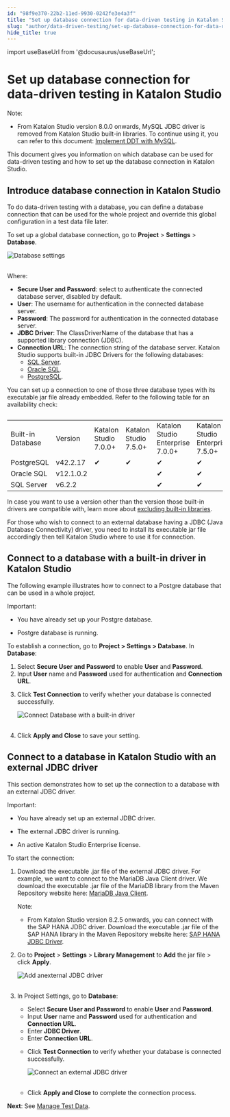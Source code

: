 ```yaml
---
id: "98f9e370-22b2-11ed-9930-0242fe3e4a3f"
title: "Set up database connection for data-driven testing in Katalon Studio"
slug: "author/data-driven-testing/set-up-database-connection-for-data-driven-testing-in-katalon-studio"
hide_title: true
---
```

import useBaseUrl from '@docusaurus/useBaseUrl';


# <a id="id" class="anchor_top_offset"/><a id="ariaid-title1" class="anchor_top_offset"/>Set up database connection for data-driven testing in <span xmlns="http://www.w3.org/1999/xhtml" className="ph">Katalon Studio</span> 

<div xmlns="http://www.w3.org/1999/xhtml" className="note note note_note"><span className="note__title">Note:</span> <ul className="ul"><li className="li">From <span className="ph">Katalon Studio</span> version 8.0.0 onwards, MySQL JDBC driver is removed from <span className="ph">Katalon Studio</span> built-in libraries. To continue using it, you can refer to this document: <a className="xref" href="/author/data-driven-testing/implement-data-driven-testing-with-mysql">Implement DDT with MySQL</a>.</li></ul></div>
<p xmlns="http://www.w3.org/1999/xhtml" className="p">This document gives you information on which database can be used for data-driven testing and how to set up the database connection in <span className="ph">Katalon Studio</span>.</p> 

## <a id="id_1" class="anchor_top_offset"/>Introduce database connection in <span xmlns="http://www.w3.org/1999/xhtml" className="ph">Katalon Studio</span> 

<p xmlns="http://www.w3.org/1999/xhtml" className="p">To do data-driven testing with a database, you can define a database connection that can be used for the whole project and override this global configuration in a test data file later.</p> 
<p xmlns="http://www.w3.org/1999/xhtml" className="p">To set up a global database connection, go to <strong className="ph b">Project</strong> &gt; <strong className="ph b">Settings</strong> &gt; <strong className="ph b">Database</strong>.</p> 
<p xmlns="http://www.w3.org/1999/xhtml" className="p"><img className="image" src={useBaseUrl("https://github.com/katalon-studio/docs-images/raw/master/katalon-studio/docs/database-settings/KS-DATABASE-Database-settings.png")} alt="Database settings" /><br /><br /></p> 
<p xmlns="http://www.w3.org/1999/xhtml" className="p">Where:</p> 
<ul xmlns="http://www.w3.org/1999/xhtml" className="ul"><li className="li"> <strong className="ph b">Secure User and Password</strong>: select to authenticate the connected database server, disabled by default.</li><li className="li"> <strong className="ph b">User</strong>: The username for authentication in the connected database server.</li><li className="li"> <strong className="ph b">Password</strong>: The password for authentication in the connected database server.</li><li className="li"> <strong className="ph b">JDBC Driver</strong>: The ClassDriverName of the database that has a supported library connection (JDBC).</li><li className="li"> <strong className="ph b">Connection URL</strong>: The connection string of the database server. Katalon Studio supports built-in JDBC Drivers for the following databases: <ul className="ul"><li className="li"> <a className="xref j-external-link" href="https://docs.microsoft.com/en-us/sql/connect/jdbc/connecting-to-sql-server-with-the-jdbc-driver?view=sql-server-ver15" target="_blank">SQL Server</a>.</li><li className="li"> <a className="xref j-external-link" href="https://docs.oracle.com/database/121/JJDBC/urls.htm#JJDBC28268" target="_blank">Oracle SQL</a>.</li><li className="li"> <a className="xref j-external-link" href="https://jdbc.postgresql.org/documentation/datasource/" target="_blank">PostgreSQL</a>.</li></ul>   </li></ul> 
<p xmlns="http://www.w3.org/1999/xhtml" className="p">You can set up a connection to one of those three database types with its executable jar file already embedded. Refer to the following table for an availability check:</p> 
<table xmlns="http://www.w3.org/1999/xhtml" className="table anchor_top_offset" id="id_1__table-1110"><caption /><colgroup><col /><col /><col /><col /><col /><col /></colgroup><tbody className="tbody"><tr className><td className="entry">Built-in Database</td><td className="entry">Version</td><td className="entry"><span className="ph">Katalon Studio</span> 7.0.0+</td><td className="entry"><span className="ph">Katalon Studio</span> 7.5.0+</td><td className="entry">Katalon Studio Enterprise 7.0.0+</td><td className="entry">Katalon Studio Enterprise 7.5.0+</td></tr><tr className><td className="entry">PostgreSQL</td><td className="entry">v42.2.17</td><td className="entry">✔</td><td className="entry">✔</td><td className="entry">✔</td><td className="entry">✔</td></tr><tr className><td className="entry">Oracle SQL</td><td className="entry">v12.1.0.2</td><td className="entry" /><td className="entry" /><td className="entry">✔</td><td className="entry">✔</td></tr><tr className><td className="entry">SQL Server</td><td className="entry">v6.2.2</td><td className="entry" /><td className="entry" /><td className="entry">✔</td><td className="entry">✔</td></tr></tbody></table> 
<p xmlns="http://www.w3.org/1999/xhtml" className="p">In case you want to use a version other than the version those built-in drivers are compatible with, learn more about <a className="xref" href="/author/manage-projects/project-settings/libraries-management-in-katalon-studio#task-4328">excluding built-in libraries</a>.</p> 
<p xmlns="http://www.w3.org/1999/xhtml" className="p">For those who wish to connect to an external database having a JDBC (Java Database Connectivity) driver, you need to install its executable jar file accordingly then tell <span className="ph">Katalon Studio</span> where to use it for connection.</p> 

## <a id="id_2" class="anchor_top_offset"/>Connect to a database with a built-in driver in <span xmlns="http://www.w3.org/1999/xhtml" className="ph">Katalon Studio</span> 

<p xmlns="http://www.w3.org/1999/xhtml" className="p">The following example illustrates how to connect to a Postgre database that can be used in a whole project.</p> 
<div xmlns="http://www.w3.org/1999/xhtml" className="note important note_important"><span className="note__title">Important:</span> 
  <ul className="ul"><li className="li">
      <p className="p">You have already set up your Postgre database.</p>
    </li><li className="li">
      <p className="p">Postgre database is running.</p>
    </li></ul>
</div>
<p xmlns="http://www.w3.org/1999/xhtml" className="p">To establish a connection, go to <strong className="ph b">Project &gt; Settings &gt; Database</strong>. In <strong className="ph b">Database</strong>:</p> 
<ol xmlns="http://www.w3.org/1999/xhtml" className="ol"><li className="li">Select <strong className="ph b">Secure User and Password</strong> to enable <strong className="ph b">User</strong> and <strong className="ph b">Password</strong>.</li><li className="li">Input <strong className="ph b">User</strong> name and <strong className="ph b">Password</strong> used for authentication and <strong className="ph b">Connection URL</strong>.</li><li className="li">     <p className="p">Click <strong className="ph b">Test Connection</strong> to verify whether your database is connected successfully.</p>     <p className="p"> <img className="image" src={useBaseUrl("https://github.com/katalon-studio/docs-images/raw/master/katalon-studio/docs/database-settings/KS-DATABASE-Connect-built-in-library.png")} alt="Connect Database with a built-in driver" /><br /><br />     </p>   </li><li className="li">     <p className="p">Click <strong className="ph b">Apply and Close</strong> to save your setting.</p>   </li></ol> 

## <a id="id_3" class="anchor_top_offset"/>Connect to a database in <span xmlns="http://www.w3.org/1999/xhtml" className="ph">Katalon Studio</span>  with an external JDBC driver

<p xmlns="http://www.w3.org/1999/xhtml" className="p">This section demonstrates how to set up the connection to a database with an external JDBC driver.</p> 
<div xmlns="http://www.w3.org/1999/xhtml" className="note important note_important"><span className="note__title">Important:</span> 
  <ul className="ul"><li className="li">
      <p className="p"> You have already set up an external JDBC driver.</p>
    </li><li className="li">
      <p className="p">The external JDBC driver is running.</p>
    </li><li className="li">
      <p className="p">An active Katalon Studio Enterprise license.</p>
    </li></ul>
</div>
<p xmlns="http://www.w3.org/1999/xhtml" className="p">To start the connection:</p> 
<ol xmlns="http://www.w3.org/1999/xhtml" className="ol"><li className="li">     <p className="p">Download the executable .jar file of the external JDBC driver. For example, we want to connect to the MariaDB Java Client driver. We download the executable .jar file of the MariaDB library from the Maven Repository website here: <a className="xref j-external-link" href="https://mvnrepository.com/artifact/org.mariadb.jdbc/mariadb-java-client" target="_blank">MariaDB Java Client</a>.</p>     <div className="note note note_note"><span className="note__title">Note:</span>        <ul className="ul"><li className="li">From <span className="ph">Katalon Studio</span> version 8.2.5 onwards, you can connect with the SAP HANA JDBC driver. Download the executable .jar file of the SAP HANA library in the Maven Repository website here: <a className="xref j-external-link" href="https://mvnrepository.com/artifact/com.sap.cloud.db.jdbc/ngdbc" target="_blank">SAP HANA JDBC Driver</a>.</li></ul>     </div>   </li><li className="li">     <p className="p">Go to <strong className="ph b">Project</strong> &gt; <strong className="ph b">Settings</strong> &gt; <strong className="ph b">Library Management</strong> to <strong className="ph b">Add</strong> the jar file &gt; click <strong className="ph b">Apply</strong>.</p>     <p className="p"> <img className="image" src={useBaseUrl("https://github.com/katalon-studio/docs-images/raw/master/katalon-studio/docs/database-settings/KS-DATABASE-Connect-external-library.png")} alt="Add anexternal JDBC driver" /><br /><br />     </p>   </li><li className="li">     <p className="p">In Project Settings, go to <strong className="ph b">Database</strong>:</p>     <ul className="ul"><li className="li">Select <strong className="ph b">Secure User and Password</strong> to enable <strong className="ph b">User</strong> and <strong className="ph b">Password</strong>.</li><li className="li">Input <strong className="ph b">User</strong> name and <strong className="ph b">Password</strong> used for authentication and <strong className="ph b">Connection URL</strong>.</li><li className="li">Enter <strong className="ph b">JDBC Driver</strong>.</li><li className="li">Enter <strong className="ph b">Connection URL</strong>.</li><li className="li">         <p className="p">Click <strong className="ph b">Test Connection</strong> to verify whether your database is connected successfully.</p>         <p className="p"> <img className="image" src={useBaseUrl("https://github.com/katalon-studio/docs-images/raw/master/katalon-studio/docs/database-settings/database-mariadb-new.png")} width={600} alt="Connect an external JDBC driver" /><br /><br />         </p>       </li><li className="li">         <p className="p">Click <strong className="ph b">Apply and Close</strong> to complete the connection process.</p>       </li></ul>   </li></ol> 
<p xmlns="http://www.w3.org/1999/xhtml" className="p"> <strong className="ph b">Next</strong>: See <a className="xref" href="#">Manage Test Data</a>.</p> 
